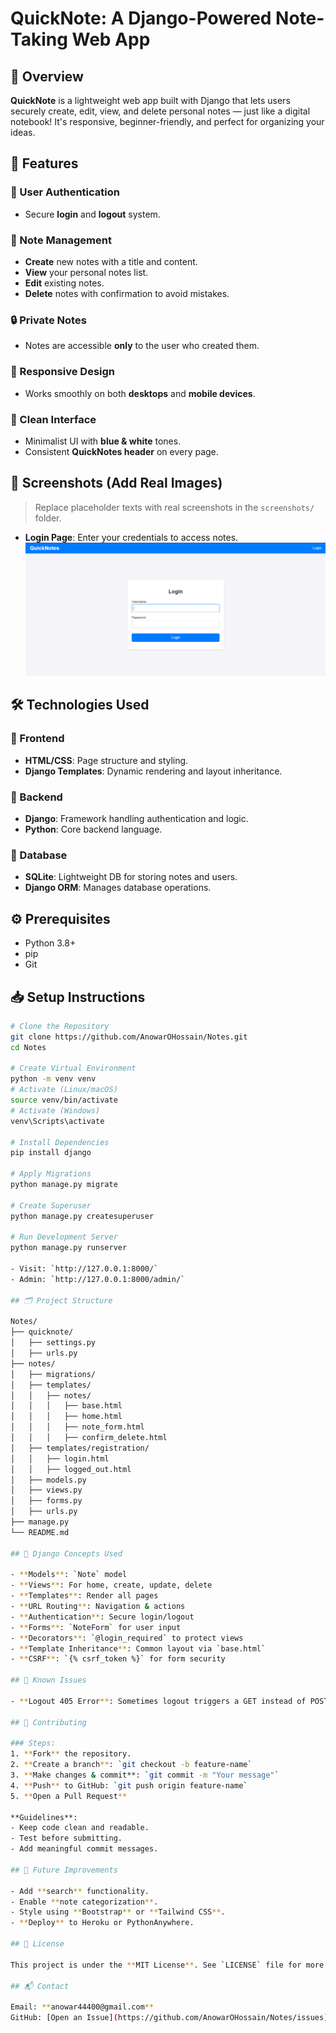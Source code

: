 
# QuickNote: A Django-Powered Note-Taking Web App

## 🌟 Overview
**QuickNote** is a lightweight web app built with Django that lets users securely create, edit, view, and delete personal notes — just like a digital notebook! It's responsive, beginner-friendly, and perfect for organizing your ideas.

## 🚀 Features

### 🔐 User Authentication
- Secure **login** and **logout** system.

### 📝 Note Management
- **Create** new notes with a title and content.
- **View** your personal notes list.
- **Edit** existing notes.
- **Delete** notes with confirmation to avoid mistakes.

### 🔒 Private Notes
- Notes are accessible **only** to the user who created them.

### 📱 Responsive Design
- Works smoothly on both **desktops** and **mobile devices**.

### 🎨 Clean Interface
- Minimalist UI with **blue & white** tones.
- Consistent **QuickNotes header** on every page.


## 📸 Screenshots (Add Real Images)
> Replace placeholder texts with real screenshots in the `screenshots/` folder.

- **Login Page**: Enter your credentials to access notes.  
  ![Login Page](screenshots/Login-page.png)


## 🛠 Technologies Used

### 🎨 Frontend
- **HTML/CSS**: Page structure and styling.
- **Django Templates**: Dynamic rendering and layout inheritance.

### 🧠 Backend
- **Django**: Framework handling authentication and logic.
- **Python**: Core backend language.

### 💾 Database
- **SQLite**: Lightweight DB for storing notes and users.
- **Django ORM**: Manages database operations.

## ⚙️ Prerequisites

- Python 3.8+
- pip
- Git

## 📥 Setup Instructions

```bash
# Clone the Repository
git clone https://github.com/AnowarOHossain/Notes.git
cd Notes

# Create Virtual Environment
python -m venv venv
# Activate (Linux/macOS)
source venv/bin/activate
# Activate (Windows)
venv\Scripts\activate

# Install Dependencies
pip install django

# Apply Migrations
python manage.py migrate

# Create Superuser
python manage.py createsuperuser

# Run Development Server
python manage.py runserver

- Visit: `http://127.0.0.1:8000/`
- Admin: `http://127.0.0.1:8000/admin/`

## 🗂 Project Structure

Notes/
├── quicknote/              
│   ├── settings.py
│   ├── urls.py
├── notes/                   
│   ├── migrations/
│   ├── templates/
│   │   ├── notes/
│   │   │   ├── base.html
│   │   │   ├── home.html
│   │   │   ├── note_form.html
│   │   │   ├── confirm_delete.html
│   ├── templates/registration/
│   │   ├── login.html
│   │   ├── logged_out.html
│   ├── models.py
│   ├── views.py
│   ├── forms.py
│   ├── urls.py           
├── manage.py
└── README.md

## 🧠 Django Concepts Used

- **Models**: `Note` model
- **Views**: For home, create, update, delete
- **Templates**: Render all pages
- **URL Routing**: Navigation & actions
- **Authentication**: Secure login/logout
- **Forms**: `NoteForm` for user input
- **Decorators**: `@login_required` to protect views
- **Template Inheritance**: Common layout via `base.html`
- **CSRF**: `{% csrf_token %}` for form security

## 🐞 Known Issues

- **Logout 405 Error**: Sometimes logout triggers a GET instead of POST. Fix in progress using POST method in logout form.

## 🤝 Contributing

### Steps:
1. **Fork** the repository.
2. **Create a branch**: `git checkout -b feature-name`
3. **Make changes & commit**: `git commit -m "Your message"`
4. **Push** to GitHub: `git push origin feature-name`
5. **Open a Pull Request**

**Guidelines**:
- Keep code clean and readable.
- Test before submitting.
- Add meaningful commit messages.

## 🌱 Future Improvements

- Add **search** functionality.
- Enable **note categorization**.
- Style using **Bootstrap** or **Tailwind CSS**.
- **Deploy** to Heroku or PythonAnywhere.

## 📜 License

This project is under the **MIT License**. See `LICENSE` file for more info.

## 📬 Contact

Email: **anowar44400@gmail.com**  
GitHub: [Open an Issue](https://github.com/AnowarOHossain/Notes/issues)

